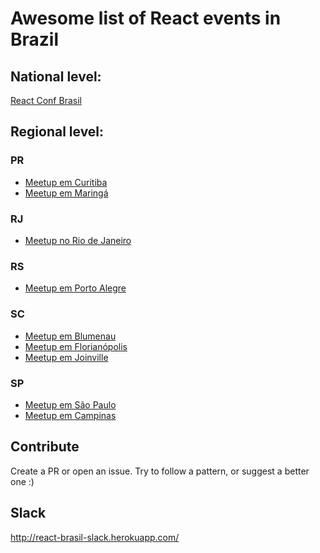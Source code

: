 # Awesome list of React events in Brazil

## National level:
[React Conf Brasil](http://reactconfbr.com.br/)

## Regional level:

### PR
- [Meetup em Curitiba](https://www.meetup.com/pt-BR/ReactJS-CWB/)
- [Meetup em Maringá](https://www.meetup.com/pt-BR/React-Maringa/)

### RJ
- [Meetup no Rio de Janeiro](https://www.meetup.com/pt-BR/React-Rio-de-Janeiro/)

### RS
- [Meetup em Porto Alegre](https://www.meetup.com/React-Porto-Alegre/)

### SC

- [Meetup em Blumenau](https://www.meetup.com/React-Blumenau/)
- [Meetup em Florianópolis](http://www.meetup.com/ReactJS-Floripa/)
- [Meetup em Joinville](https://www.meetup.com/pt-BR/React-Joinville/)

### SP
- [Meetup em São Paulo](https://www.meetup.com/ReactJS-SP/)
- [Meetup em Campinas](https://www.meetup.com/React-Campinas/)


## Contribute
Create a PR or open an issue.
Try to follow a pattern, or suggest a better one :)

## Slack
http://react-brasil-slack.herokuapp.com/
